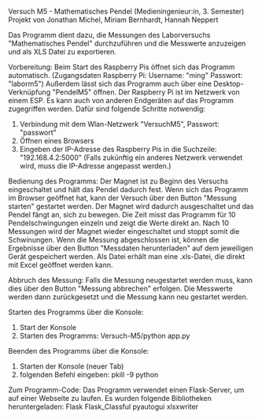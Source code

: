 Versuch M5 - Mathematisches Pendel (Medieningenieur:in, 3. Semester)
Projekt von Jonathan Michel, Miriam Bernhardt, Hannah Neppert

Das Programm dient dazu, die Messungen des Laborversuchs "Mathematisches Pendel" durchzuführen und die Messwerte anzuzeigen und als XLS Datei zu exportieren.

Vorbereitung:
Beim Start des Raspberry Pis öffnet sich das Programm automatisch. (Zugangsdaten Raspberry Pi: Username: "ming" Passwort: "laborm5")
Außerdem lässt sich das Programm auch über eine Desktop-Verknüpfung "PendelM5" öffnen.
Der Raspberry Pi ist im Netzwerk von einem ESP.
Es kann auch von anderen Endgeräten auf das Programm zugegriffen werden. Dafür sind folgende Schritte notwendig:
1. Verbindung mit dem Wlan-Netzwerk "VersuchM5", Passwort: "passwort"
2. Öffnen eines Browsers
3. Eingeben der IP-Adresse des Raspberry Pis in die Suchzeile: "192.168.4.2:5000" (Falls zukünftig ein anderes Netzwerk verwendet wird, muss die IP-Adresse angepasst werden.)


Bedienung des Programms:
Der Magnet ist zu Beginn des Versuchs eingeschaltet und hält das Pendel dadurch fest.
Wenn sich das Programm im Browser geöffnet hat, kann der Versuch über den Button "Messung starten" gestartet werden.
Der Magnet wird dadurch ausgeschaltet und das Pendel fängt an, sich zu bewegen. 
Die Zeit misst das Programm für 10 Pendelschwingungen einzeln und zeigt die Werte direkt an.
Nach 10 Messungen wird der Magnet wieder eingeschaltet und stoppt somit die Schwinungen.
Wenn die Messung abgeschlossen ist, können die Ergebnisse über den Button "Messdaten herunterladen" auf dem jeweiligen Gerät gespeichert werden.
Als Datei erhält man eine .xls-Datei, die direkt mit Excel geöffnet werden kann.

Abbruch des Messung:
Falls die Messung neugestartet werden muss, kann dies über den Button "Messung abbrechen" erfolgen. Die Messwerte werden dann zurückgesetzt und die Messung kann neu gestartet werden.

Starten des Programms über die Konsole:
1. Start der Konsole
2. Starten des Programms: Versuch-M5/python app.py

Beenden des Programms über die Konsole:
1. Starten der Konsole (neuer Tab)
2. folgenden Befehl eingeben: pkill -9 python






Zum Programm-Code:
Das Programm verwendet einen Flask-Server, um auf einer Webseite zu laufen.
Es wurden folgende Bibliotheken heruntergeladen:
Flask
Flask_Classful
pyautogui
xlsxwriter




